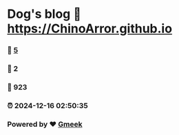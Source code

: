 # Dog's blog :link: https://ChinoArror.github.io 
### :page_facing_up: [5](https://ChinoArror.github.io/tag.html) 
### :speech_balloon: 2 
### :hibiscus: 923 
### :alarm_clock: 2024-12-16 02:50:35 
### Powered by :heart: [Gmeek](https://github.com/Meekdai/Gmeek)
